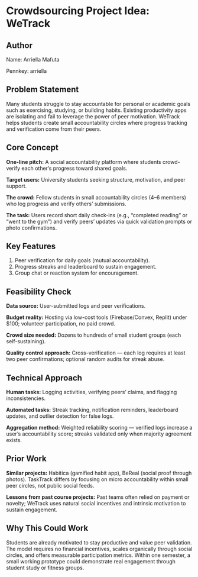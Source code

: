 # Crowdsourcing Project Idea: WeTrack  

## Author  

Name: Arriella Mafuta

Pennkey: arriella

## Problem Statement  

Many students struggle to stay accountable for personal or academic goals such as exercising, studying, or building habits. Existing productivity apps are isolating and fail to leverage the power of peer motivation. WeTrack helps students create small accountability circles where progress tracking and verification come from their peers.  

## Core Concept  

**One-line pitch:** A social accountability platform where students crowd-verify each other’s progress toward shared goals.  

**Target users:** University students seeking structure, motivation, and peer support.  

**The crowd:** Fellow students in small accountability circles (4–6 members) who log progress and verify others’ submissions.  

**The task:** Users record short daily check-ins (e.g., “completed reading” or “went to the gym”) and verify peers’ updates via quick validation prompts or photo confirmations.  

## Key Features  

1. Peer verification for daily goals (mutual accountability).  
2. Progress streaks and leaderboard to sustain engagement.  
3. Group chat or reaction system for encouragement.  

## Feasibility Check  

**Data source:** User-submitted logs and peer verifications.  

**Budget reality:** Hosting via low-cost tools (Firebase/Convex, Replit) under $100; volunteer participation, no paid crowd.  

**Crowd size needed:** Dozens to hundreds of small student groups (each self-sustaining).  

**Quality control approach:** Cross-verification — each log requires at least two peer confirmations; optional random audits for streak abuse.  

## Technical Approach  

**Human tasks:** Logging activities, verifying peers’ claims, and flagging inconsistencies.  

**Automated tasks:** Streak tracking, notification reminders, leaderboard updates, and outlier detection for false logs.  

**Aggregation method:** Weighted reliability scoring — verified logs increase a user’s accountability score; streaks validated only when majority agreement exists.  

## Prior Work  

**Similar projects:** Habitica (gamified habit app), BeReal (social proof through photos). TaskTrack differs by focusing on micro accountability within small peer circles, not public social feeds.  

**Lessons from past course projects:** Past teams often relied on payment or novelty; WeTrack uses natural social incentives and intrinsic motivation to sustain engagement.  

## Why This Could Work  

Students are already motivated to stay productive and value peer validation. The model requires no financial incentives, scales organically through social circles, and offers measurable participation metrics. Within one semester, a small working prototype could demonstrate real engagement through student study or fitness groups.